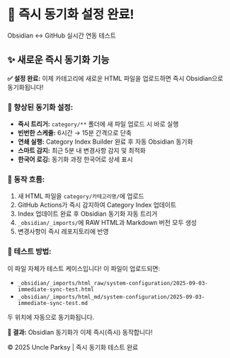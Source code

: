 <div class="header">

# 🚀 즉시 동기화 설정 완료!

Obsidian ↔ GitHub 실시간 연동 테스트

</div>

<div class="content">

## ✨ 새로운 즉시 동기화 기능

<div class="success">

**✅ 설정 완료:** 이제 카테고리에 새로운 HTML 파일을 업로드하면 즉시
Obsidian으로 동기화됩니다!

</div>

<div class="feature-list">

### 🔄 향상된 동기화 설정:

- **즉시 트리거:** `category/**` 폴더에 새 파일 업로드 시 바로 실행
- **빈번한 스케줄:** 6시간 → 15분 간격으로 단축
- **연쇄 실행:** Category Index Builder 완료 후 자동 Obsidian 동기화
- **스마트 감지:** 최근 5분 내 변경사항 감지 및 최적화
- **한국어 로깅:** 동기화 과정 한국어로 상세 표시

</div>

### 🎯 동작 흐름:

1.  새 HTML 파일을 `category/카테고리명/`에 업로드
2.  GitHub Actions가 즉시 감지하여 Category Index 업데이트
3.  Index 업데이트 완료 후 Obsidian 동기화 자동 트리거
4.  `_obsidian/_imports/`에 RAW HTML과 Markdown 버전 모두 생성
5.  변경사항이 즉시 레포지토리에 반영

### 📱 테스트 방법:

이 파일 자체가 테스트 케이스입니다! 이 파일이 업로드되면:

- `_obsidian/_imports/html_raw/system-configuration/2025-09-03-immediate-sync-test.html`
- `_obsidian/_imports/html_md/system-configuration/2025-09-03-immediate-sync-test.md`

두 위치에 자동으로 동기화됩니다.

<div class="success">

**🎉 결과:** Obsidian 동기화가 이제 즉시(즉시) 동작합니다!

</div>

</div>

© 2025 Uncle Parksy \| 즉시 동기화 테스트 완료

